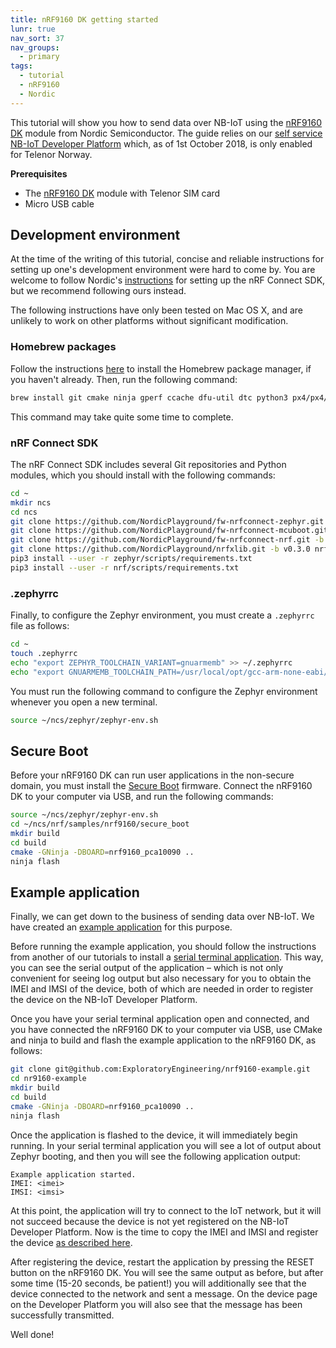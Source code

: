 ```yaml
---
title: nRF9160 DK getting started
lunr: true
nav_sort: 37
nav_groups:
  - primary
tags:
  - tutorial
  - nRF9160
  - Nordic
---
```


This tutorial will show you how to send data over NB-IoT using the [nRF9160 DK][1] module from Nordic Semiconductor.  The guide relies on our [self service NB-IoT Developer Platform](https://nbiot.engineering/) which, as of 1st October 2018, is only enabled for Telenor Norway.

**Prerequisites**
- The [nRF9160 DK][1] module with Telenor SIM card
- Micro USB cable

## Development environment

At the time of the writing of this tutorial, concise and reliable instructions for setting up one's development environment were hard to come by.  You are welcome to follow Nordic's [instructions][2] for setting up the nRF Connect SDK, but we recommend following ours instead.

The following instructions have only been tested on Mac OS X, and are unlikely to work on other platforms without significant modification.

### Homebrew packages

Follow the instructions [here](https://brew.sh/) to install the Homebrew package manager, if you haven't already.  Then, run the following command:

```sh
brew install git cmake ninja gperf ccache dfu-util dtc python3 px4/px4/gcc-arm-none-eabi homebrew/cask-drivers/nordic-nrf5x-command-line-tools	
```

This command may take quite some time to complete.

### nRF Connect SDK

The nRF Connect SDK includes several Git repositories and Python modules, which you should install with the following commands:

```sh
cd ~
mkdir ncs
cd ncs
git clone https://github.com/NordicPlayground/fw-nrfconnect-zephyr.git -b v1.13.99-ncs2 zephyr
git clone https://github.com/NordicPlayground/fw-nrfconnect-mcuboot.git -b v1.2.99-ncs2 mcuboot
git clone https://github.com/NordicPlayground/fw-nrfconnect-nrf.git -b v0.3.0 nrf
git clone https://github.com/NordicPlayground/nrfxlib.git -b v0.3.0 nrfxlib
pip3 install --user -r zephyr/scripts/requirements.txt
pip3 install --user -r nrf/scripts/requirements.txt
```

### .zephyrrc

Finally, to configure the Zephyr environment, you must create a `.zephyrrc` file as follows:

```sh
cd ~
touch .zephyrrc
echo "export ZEPHYR_TOOLCHAIN_VARIANT=gnuarmemb" >> ~/.zephyrrc
echo "export GNUARMEMB_TOOLCHAIN_PATH=/usr/local/opt/gcc-arm-none-eabi/" >> ~/.zephyrrc
```

You must run the following command to configure the Zephyr environment whenever you open a new terminal.

```sh
source ~/ncs/zephyr/zephyr-env.sh
```

## Secure Boot

Before your nRF9160 DK can run user applications in the non-secure domain, you must install the [Secure Boot](https://developer.nordicsemi.com/nRF_Connect_SDK/doc/0.3.0/nrf/samples/nrf9160/secure_boot/README.html) firmware.  Connect the nRF9160 DK to your computer via USB, and run the following commands:

```sh
source ~/ncs/zephyr/zephyr-env.sh
cd ~/ncs/nrf/samples/nrf9160/secure_boot
mkdir build
cd build
cmake -GNinja -DBOARD=nrf9160_pca10090 ..
ninja flash
```

## Example application

Finally, we can get down to the business of sending data over NB-IoT.  We have created an [example application](https://github.com/ExploratoryEngineering/nrf9160-example) for this purpose.

Before running the example application, you should follow the instructions from another of our tutorials to install a [serial terminal application](interactive-terminal.html#serial-terminal-application).  This way, you can see the serial output of the application – which is not only convenient for seeing log output but also necessary for you to obtain the IMEI and IMSI of the device, both of which are needed in order to register the device on the NB-IoT Developer Platform.

Once you have your serial terminal application open and connected, and you have connected the nRF9160 DK to your computer via USB, use CMake and ninja to build and flash the example application to the nRF9160 DK, as follows:

```sh
git clone git@github.com:ExploratoryEngineering/nrf9160-example.git
cd nr9160-example
mkdir build
cd build
cmake -GNinja -DBOARD=nrf9160_pca10090 ..
ninja flash
```

Once the application is flashed to the device, it will immediately begin running.  In your serial terminal application you will see a lot of output about Zephyr booting, and then you will see the following application output:

	Example application started.
	IMEI: <imei>
	IMSI: <imsi>

At this point, the application will try to connect to the IoT network, but it will not succeed because the device is not yet registered on the NB-IoT Developer Platform.  Now is the time to copy the IMEI and IMSI and register the device [as described here](getting-started.html).

After registering the device, restart the application by pressing the RESET button on the nRF9160 DK.  You will see the same output as before, but after some time (15-20 seconds, be patient!) you will additionally see that the device connected to the network and sent a message.  On the device page on the Developer Platform you will also see that the message has been successfully transmitted.

Well done!

[1]: https://shop.exploratory.engineering/collections/nb-iot/products/nrf9160-dev-kit
[2]: https://www.nordicsemi.com/Software-and-Tools/Software/nRF-Connect-SDK
